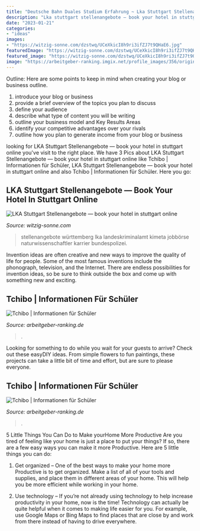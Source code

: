 ```yaml
---
title: "Deutsche Bahn Duales Studium Erfahrung ~ Lka Stuttgart Stellenangebote — Book Your Hotel In Stuttgart Online"
description: "Lka stuttgart stellenangebote — book your hotel in stuttgart online"
date: "2023-01-21"
categories:
- "ideas"
images:
- "https://witzig-sonne.com/dzstwq/UCeXkicI8h9ri3ifZJ7t9QHaE6.jpg"
featuredImage: "https://witzig-sonne.com/dzstwq/UCeXkicI8h9ri3ifZJ7t9QHaE6.jpg"
featured_image: "https://witzig-sonne.com/dzstwq/UCeXkicI8h9ri3ifZJ7t9QHaE6.jpg"
image: "https://arbeitgeber-ranking.imgix.net/profile_images/356/original_1584347323.jpg?w=320&amp;h=200&amp;fit=crop&amp;auto=format&amp;fm=jpg&amp;q=70&amp;dpr=3"
---
```



Outline: Here are some points to keep in mind when creating your blog or business outline.
1. introduce your blog or business 
2. provide a brief overview of the topics you plan to discuss 
3. define your audience 
4. describe what type of content you will be writing 
5. outline your business model and Key Results Areas 
6. identify your competitive advantages over your rivals 
7. outline how you plan to generate income from your blog or business  
	

		
looking for LKA Stuttgart Stellenangebote — book your hotel in stuttgart online you've visit to the right place. We have 3 Pics about LKA Stuttgart Stellenangebote — book your hotel in stuttgart online like Tchibo | Informationen für Schüler, LKA Stuttgart Stellenangebote — book your hotel in stuttgart online and also Tchibo | Informationen für Schüler. Here you go:
		
    
## LKA Stuttgart Stellenangebote — Book Your Hotel In Stuttgart Online

<img loading=lazy src="https://witzig-sonne.com/dzstwq/UCeXkicI8h9ri3ifZJ7t9QHaE6.jpg" onerror="this.onerror=null;this.src='https://tse1.mm.bing.net/th?id=OIP.rY9guIcyavlD1HqTF-wBhwAAAA&amp;pid=15.1';" alt="LKA Stuttgart Stellenangebote — book your hotel in stuttgart online">

_Source: witzig-sonne.com_

>stellenangebote württemberg lka landeskriminalamt kimeta jobbörse naturwissenschaftler karrier bundespolizei. 

	

Invention ideas are often creative and new ways to improve the quality of life for people. Some of the most famous inventions include the phonograph, television, and the Internet. There are endless possibilities for invention ideas, so be sure to think outside the box and come up with something new and exciting.

    
## Tchibo | Informationen Für Schüler

<img loading=lazy src="https://arbeitgeber-ranking.imgix.net/profile_images/356/original_1584347323.jpg?w=320&amp;h=200&amp;fit=crop&amp;auto=format&amp;fm=jpg&amp;q=70&amp;dpr=3" onerror="this.onerror=null;this.src='https://tse1.mm.bing.net/th?id=OIP.EO7-NVRkZQJS5UpljD4apQHaEo&amp;pid=15.1';" alt="Tchibo | Informationen für Schüler">

_Source: arbeitgeber-ranking.de_

>. 

	

Looking for something to do while you wait for your guests to arrive? Check out these easyDIY ideas. From simple flowers to fun paintings, these projects can take a little bit of time and effort, but are sure to please everyone.

    
## Tchibo | Informationen Für Schüler

<img loading=lazy src="https://arbeitgeber-ranking.imgix.net/profile_images/354/original_1584347323.jpg?w=320&amp;h=200&amp;fit=crop&amp;auto=format&amp;fm=jpg&amp;q=70&amp;dpr=2" onerror="this.onerror=null;this.src='https://tse4.mm.bing.net/th?id=OIP.Q95E3U-0uU13RqRJIdheiwHaEo&amp;pid=15.1';" alt="Tchibo | Informationen für Schüler">

_Source: arbeitgeber-ranking.de_

>. 

	

5 Little Things You Can Do to Make yourHome More Productive
Are you tired of feeling like your home is just a place to put your things? If so, there are a few easy ways you can make it more Productive. Here are 5 little things you can do:
1. Get organized – One of the best ways to make your home more Productive is to get organized. Make a list of all of your tools and supplies, and place them in different areas of your home. This will help you be more efficient while working in your home.

2. Use technology – If you’re not already using technology to help increase productivity in your home, now is the time! Technology can actually be quite helpful when it comes to making life easier for you. For example, use Google Maps or Bing Maps to find places that are close by and work from there instead of having to drive everywhere.


